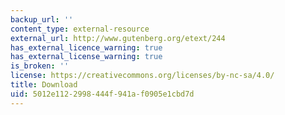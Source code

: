 ```yaml
---
backup_url: ''
content_type: external-resource
external_url: http://www.gutenberg.org/etext/244
has_external_licence_warning: true
has_external_license_warning: true
is_broken: ''
license: https://creativecommons.org/licenses/by-nc-sa/4.0/
title: Download
uid: 5012e112-2998-444f-941a-f0905e1cbd7d
---
```

